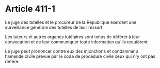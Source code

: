 # Article 411-1

Le juge des tutelles et le procureur de la République exercent une surveillance générale des tutelles de leur ressort.

Les tuteurs et autres organes tutélaires sont tenus de déférer à leur convocation et de leur communiquer toute information qu'ils requièrent.

Le juge peut prononcer contre eux des injonctions et condamner à l'amende civile prévue par le code de procédure civile ceux qui n'y ont pas déféré.
